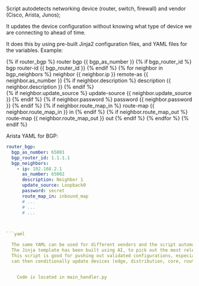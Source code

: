Script autodetects networking device (router, switch, firewall) and vendor (Cisco, Arista, Junos);

It updates the device configuration without knowing what type of device we are connecting to ahead of time.

It does this by using pre-built Jinja2 configuration files, and YAML files for the variables.  Example:  

{% if router_bgp %}
  router bgp {{ bgp_as_number }}
  {% if bgp_router_id %}
    bgp router-id {{ bgp_router_id }}
  {% endif %}
  {% for neighbor in bgp_neighbors %}
    neighbor {{ neighbor.ip }} remote-as {{ neighbor.as_number }}
    {% if neighbor.description %}
      description {{ neighbor.description }}
    {% endif %}  
    {% if neighbor.update_source %}
      update-source {{ neighbor.update_source }}
    {% endif %}
    {% if neighbor.password %}
      password {{ neighbor.password }}
    {% endif %}
    {% if neighbor.route_map_in %}
      route-map {{ neighbor.route_map_in }} in
    {% endif %}
    {% if neighbor.route_map_out %}
      route-map {{ neighbor.route_map_out }} out
    {% endif %}
  {% endfor %}
{% endif %}


Arista YAML for BGP:

```yaml
router_bgp:
  bgp_as_number: 65001
  bgp_router_id: 1.1.1.1
  bgp_neighbors:
    - ip: 192.168.2.1
      as_number: 65002
      description: Neighbor 1
      update_source: Loopback0
      password: secret
      route_map_in: inbound_map
      # ...
      # ...
      # ...

     

```yaml

  The same YAML can be used for different vendors and the script automatically detects what it is connecting to and picks the associated Jinja template.  
  The Jinja template has been built using AI, to pick out the most relevant and used configurations.
  This script is good for pushing out validated configurations, especially in mixed vendor environments with frequent changes. We do not need to know the device type or vendor ahead of time - the script handles that.  It  
  can then conditionally update devices (edge, distribution, core, routing conditions). It is ready to be integrated into exisating workflows, or invoked as an Ansible module.


    Code is located in main_handler.py
